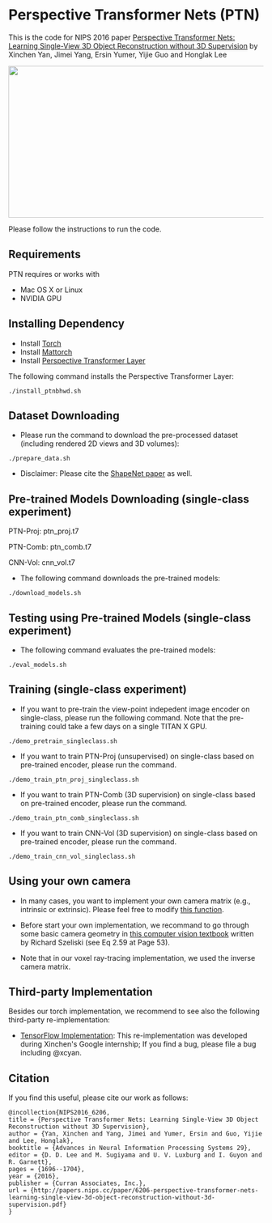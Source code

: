 # Perspective Transformer Nets (PTN)

This is the code for NIPS 2016 paper [Perspective Transformer Nets: Learning Single-View 3D Object Reconstruction without 3D Supervision](https://papers.nips.cc/paper/6206-perspective-transformer-nets-learning-single-view-3d-object-reconstruction-without-3d-supervision.pdf) by Xinchen Yan, Jimei Yang, Ersin Yumer, Yijie Guo and Honglak Lee

<img src="https://b191c0a7-a-62cb3a1a-s-sites.googlegroups.com/site/skywalkeryxc/perspective_transformer_nets/website_background.png" width="900px" height="300px"/>

Please follow the instructions to run the code.

## Requirements
PTN requires or works with 
* Mac OS X or Linux
* NVIDIA GPU

## Installing Dependency
* Install [Torch](http://torch.ch)
* Install [Mattorch](https://github.com/clementfarabet/lua---mattorch)
* Install [Perspective Transformer Layer](https://github.com/xcyan/ptnbhwd.git)

The following command installs the Perspective Transformer Layer:
```
./install_ptnbhwd.sh
```

## Dataset Downloading
* Please run the command to download the pre-processed dataset (including rendered 2D views and 3D volumes):
```
./prepare_data.sh
```
* Disclaimer: Please cite the [ShapeNet paper](https://arxiv.org/pdf/1512.03012.pdf) as well.

## Pre-trained Models Downloading (single-class experiment)

PTN-Proj: ptn_proj.t7

PTN-Comb: ptn_comb.t7

CNN-Vol: cnn_vol.t7

* The following command downloads the pre-trained models:
```
./download_models.sh
```

## Testing using Pre-trained Models (single-class experiment)

* The following command evaluates the pre-trained models:
```
./eval_models.sh
```

## Training (single-class experiment)
* If you want to pre-train the view-point indepedent image encoder on single-class, please run the following command.
Note that the pre-training could take a few days on a single TITAN X GPU.
```
./demo_pretrain_singleclass.sh
```
* If you want to train PTN-Proj (unsupervised) on single-class based on pre-trained encoder, please run the command.
```
./demo_train_ptn_proj_singleclass.sh
```
* If you want to train PTN-Comb (3D supervision) on single-class based on pre-trained encoder, please run the command.
```
./demo_train_ptn_comb_singleclass.sh
```
* If you want to train CNN-Vol (3D supervision) on single-class based on pre-trained encoder, please run the command.
```
./demo_train_cnn_vol_singleclass.sh
```

## Using your own camera
* In many cases, you want to implement your own camera matrix (e.g., intrinsic or extrinsic). 
Please feel free to modify [this function](https://github.com/xcyan/nips16_PTN/blob/master/scripts/train_PTN.lua#L207).

* Before start your own implementation, we recommand to go through some basic camera geometry in [this computer vision textbook](http://szeliski.org/Book/drafts/SzeliskiBook_20100903_draft.pdf) written by Richard Szeliski (see Eq 2.59 at Page 53).

* Note that in our voxel ray-tracing implementation, we used the inverse camera matrix. 

## Third-party Implementation

Besides our torch implementation, we recommend to see also the following third-party re-implementation:
* [TensorFlow Implementation](https://github.com/tensorflow/models/tree/archive/research/ptn): This re-implementation was developed during Xinchen's Google internship; If you find a bug, please file a bug including @xcyan. 

## Citation

If you find this useful, please cite our work as follows:
```
@incollection{NIPS2016_6206,
title = {Perspective Transformer Nets: Learning Single-View 3D Object Reconstruction without 3D Supervision},
author = {Yan, Xinchen and Yang, Jimei and Yumer, Ersin and Guo, Yijie and Lee, Honglak},
booktitle = {Advances in Neural Information Processing Systems 29},
editor = {D. D. Lee and M. Sugiyama and U. V. Luxburg and I. Guyon and R. Garnett},
pages = {1696--1704},
year = {2016},
publisher = {Curran Associates, Inc.},
url = {http://papers.nips.cc/paper/6206-perspective-transformer-nets-learning-single-view-3d-object-reconstruction-without-3d-supervision.pdf}
}
```
